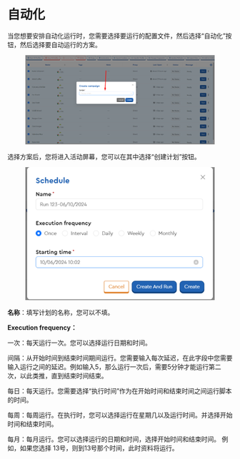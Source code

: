 # 自动化

当您想要安排自动化运行时，您需要选择要运行的配置文件，然后选择“自动化”按钮，然后选择要自动运行的方案。

<figure><img src="../../.gitbook/assets/image (14).png" alt=""><figcaption></figcaption></figure>

选择方案后，您将进入活动屏幕，您可以在其中选择“创建计划”按钮。

<figure><img src="../../.gitbook/assets/image (15).png" alt=""><figcaption></figcaption></figure>

**名称**：填写计划的名称，您可以不填。

**Execution frequency：**

&#x20;   一次：每天运行一次。您可以选择运行日期和时间。&#x20;

&#x20;   间隔：从开始时间到结束时间期间运行。您需要输入每次延迟，在此字段中您需要输入运行之间的延迟。例如输入5，那么运行一次后，需要5分钟才能运行第二次，以此类推，直到结束时间结束。&#x20;

&#x20;   每日：每天运行。您需要选择“执行时间”作为在开始时间和结束时间之间运行脚本的时间。&#x20;

&#x20;   每周：每周运行。在执行时，您可以选择运行在星期几以及运行时间。并选择开始时间和结束时间。&#x20;

&#x20;   每月：每月运行。您可以选择运行的日期和时间，选择开始时间和结束时间。 例如，如果您选择 13号，则到13号那个时间，此时资料将运行。

